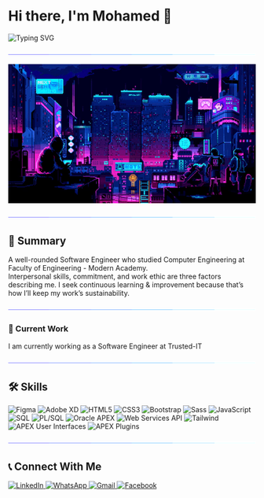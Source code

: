 # Hi there, I'm Mohamed 👋

![Typing SVG](https://readme-typing-svg.herokuapp.com?color=%23007BFF&size=24&lines=Software+Engineer)

![Border Separator](./assests/borderseperator.gif)

![Featured Image](./assests/loficity.gif)

![Border Separator](./assests/borderseperator.gif)

## 📝 Summary

A well-rounded Software Engineer who studied Computer Engineering at Faculty of Engineering - Modern Academy.  
Interpersonal skills, commitment, and work ethic are three factors describing me. I seek continuous learning & improvement because that’s how I’ll keep my work’s sustainability.



![Border Separator](./assests/borderseperator.gif)

### 💼 Current Work
I am currently working as a Software Engineer at Trusted-IT

![Border Separator](./assests/borderseperator.gif)



## 🛠 Skills

<div>
  <img src="https://img.shields.io/badge/Figma-F24E1E?style=for-the-badge&logo=figma&logoColor=white" alt="Figma" />
  <img src="https://img.shields.io/badge/Adobe%20XD-FF61F6?style=for-the-badge&logo=adobe%20xd&logoColor=white" alt="Adobe XD" />
  <img src="https://img.shields.io/badge/HTML5-E34F26?style=for-the-badge&logo=html5&logoColor=white" alt="HTML5" />
  <img src="https://img.shields.io/badge/CSS3-1572B6?style=for-the-badge&logo=css3&logoColor=white" alt="CSS3" />
  <img src="https://img.shields.io/badge/Bootstrap-563D7C?style=for-the-badge&logo=bootstrap&logoColor=white" alt="Bootstrap" />
  <img src="https://img.shields.io/badge/Sass-CC6699?style=for-the-badge&logo=sass&logoColor=white" alt="Sass" />
  <img src="https://img.shields.io/badge/JavaScript-F7DF1E?style=for-the-badge&logo=javascript&logoColor=black" alt="JavaScript" />
  <img src="https://img.shields.io/badge/SQL-4479A1?style=for-the-badge&logo=postgresql&logoColor=white" alt="SQL" />
  <img src="https://img.shields.io/badge/PL/SQL-F80000?style=for-the-badge&logo=oracle&logoColor=white" alt="PL/SQL" />
  <img src="https://img.shields.io/badge/Oracle%20APEX-FF0000?style=for-the-badge&logo=oracle&logoColor=white" alt="Oracle APEX" />
  <img src="https://img.shields.io/badge/API-005571?style=for-the-badge&logo=fastapi&logoColor=white" alt="Web Services API" />
  <img src="https://img.shields.io/badge/Tailwind-38B2AC?style=for-the-badge&logo=tailwind-css&logoColor=white" alt="Tailwind" />
  <img src="https://img.shields.io/badge/APEX%20User%20Interfaces-FF6F61?style=for-the-badge&logo=oracle&logoColor=white" alt="APEX User Interfaces" />
  <img src="https://img.shields.io/badge/APEX%20Plugins-6DB33F?style=for-the-badge&logo=oracle&logoColor=white" alt="APEX Plugins" />
</div>

![Border Separator](./assests/borderseperator.gif)



## 📞 Connect With Me

<div>
  <a href="https://www.linkedin.com/in/mohamed-refaat-41bb191aa/" target="_blank">
    <img src="https://img.shields.io/badge/LinkedIn-0077B5?style=for-the-badge&logo=linkedin&logoColor=white" alt="LinkedIn" />
  </a>
  <a href="https://wa.link/2ibt08" target="_blank">
    <img src="https://img.shields.io/badge/WhatsApp-25D366?style=for-the-badge&logo=whatsapp&logoColor=white" alt="WhatsApp" />
  </a>
  <a href="mailto:mohamedrefaaat21@gmail.com" target="_blank">
    <img src="https://img.shields.io/badge/Gmail-D14836?style=for-the-badge&logo=gmail&logoColor=white" alt="Gmail" />
  </a>
  <a href="https://m.me/mohamed.refaat20" target="_blank">
    <img src="https://img.shields.io/badge/Facebook-1877F2?style=for-the-badge&logo=facebook&logoColor=white" alt="Facebook" />
  </a>
</div>
